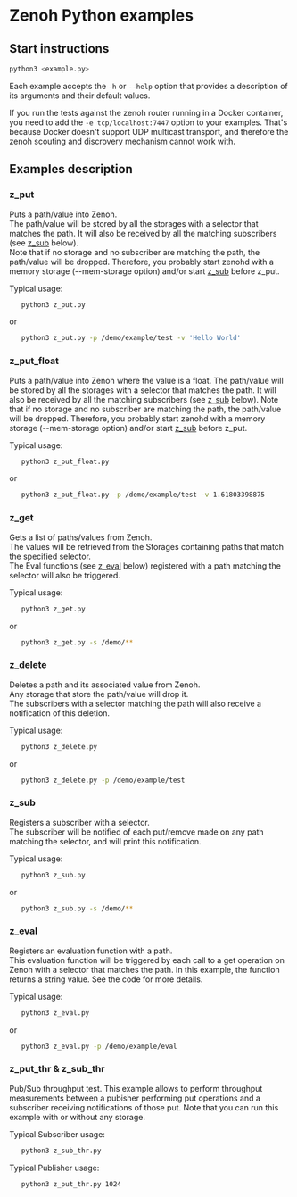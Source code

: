 # Zenoh Python examples

## Start instructions

   ```bash
   python3 <example.py>
   ```

   Each example accepts the `-h` or `--help` option that provides a description of its arguments and their default values.

   If you run the tests against the zenoh router running in a Docker container, you need to add the
   `-e tcp/localhost:7447` option to your examples. That's because Docker doesn't support UDP multicast
   transport, and therefore the zenoh scouting and discrovery mechanism cannot work with.

## Examples description

### z_put

   Puts a path/value into Zenoh.  
   The path/value will be stored by all the storages with a selector that matches the path.
   It will also be received by all the matching subscribers (see [z_sub](#z_sub) below).  
   Note that if no storage and no subscriber are matching the path, the path/value will be dropped.
   Therefore, you probably start zenohd with a memory storage (--mem-storage option) and/or start [z_sub](#z_sub) before z_put.

   Typical usage:
   ```bash
      python3 z_put.py
   ```
   or
   ```bash
      python3 z_put.py -p /demo/example/test -v 'Hello World'
   ```

### z_put_float

   Puts a path/value into Zenoh where the value is a float.
   The path/value will be stored by all the storages with a selector that matches the path.
   It will also be received by all the matching subscribers (see [z_sub](#z_sub) below).
   Note that if no storage and no subscriber are matching the path, the path/value will be dropped.
   Therefore, you probably start zenohd with a memory storage (--mem-storage option) and/or start [z_sub](#z_sub) before z_put.

   Typical usage:
   ```bash
      python3 z_put_float.py
   ```
   or
   ```bash
      python3 z_put_float.py -p /demo/example/test -v 1.61803398875
   ```

### z_get

   Gets a list of paths/values from Zenoh.  
   The values will be retrieved from the Storages containing paths that match the specified selector.  
   The Eval functions (see [z_eval](#z_eval) below) registered with a path matching the selector
   will also be triggered.

   Typical usage:
   ```bash
      python3 z_get.py
   ```
   or
   ```bash
      python3 z_get.py -s /demo/**
   ```

### z_delete

   Deletes a path and its associated value from Zenoh.  
   Any storage that store the path/value will drop it.  
   The subscribers with a selector matching the path will also receive a notification of this deletion.

   Typical usage:
   ```bash
      python3 z_delete.py
   ```
   or
   ```bash
      python3 z_delete.py -p /demo/example/test
   ```

### z_sub

   Registers a subscriber with a selector.  
   The subscriber will be notified of each put/remove made on any path matching the selector,
   and will print this notification.

   Typical usage:
   ```bash
      python3 z_sub.py
   ```
   or
   ```bash
      python3 z_sub.py -s /demo/**
   ```

### z_eval

   Registers an evaluation function with a path.  
   This evaluation function will be triggered by each call to a get operation on Zenoh 
   with a selector that matches the path. In this example, the function returns a string value.
   See the code for more details.

   Typical usage:
   ```bash
      python3 z_eval.py
   ```
   or
   ```bash
      python3 z_eval.py -p /demo/example/eval
   ```

### z_put_thr & z_sub_thr

   Pub/Sub throughput test.
   This example allows to perform throughput measurements between a pubisher performing
   put operations and a subscriber receiving notifications of those put.
   Note that you can run this example with or without any storage.

   Typical Subscriber usage:
   ```bash
      python3 z_sub_thr.py
   ```

   Typical Publisher usage:
   ```bash
      python3 z_put_thr.py 1024
   ```